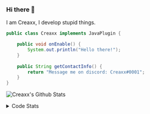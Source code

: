 ### Hi there 👋

I am Creaxx, I develop stupid things. 

```java
public class Creaxx implements JavaPlugin {

    public void onEnable() {
        System.out.println("Hello there!");
    }
    
    public String getContactInfo() {
        return "Message me on discord: Creaxx#0001";
    }
}
```

![Creaxx's Github Stats](https://github-readme-stats.vercel.app/api?username=CreaxxOG&show_icons=true&theme=dark&count_private=true)

<details>
  <summary>Code Stats</summary>

<!--START_SECTION:waka-->
![Code Time](http://img.shields.io/badge/Code%20Time-922%20hrs%2049%20mins-blue)

![Lines of code](https://img.shields.io/badge/From%20Hello%20World%20I%27ve%20Written-2%20Thousand%20lines%20of%20code-blue)

**🐱 My GitHub Data** 

> 🏆 629 Contributions in the Year 2022
 > 
> 📦 231.3 kB Used in GitHub's Storage 
 > 
> 🚫 Not Opted to Hire
 > 
> 📜 3 Public Repositories 
 > 
> 🔑 3 Private Repositories  
 > 
**I'm an Early 🐤** 

```text
🌞 Morning    15 commits     █░░░░░░░░░░░░░░░░░░░░░░░░   3.6% 
🌆 Daytime    197 commits    ███████████░░░░░░░░░░░░░░   47.24% 
🌃 Evening    185 commits    ███████████░░░░░░░░░░░░░░   44.36% 
🌙 Night      20 commits     █░░░░░░░░░░░░░░░░░░░░░░░░   4.8%

```
📅 **I'm Most Productive on Wednesday** 

```text
Monday       51 commits     ███░░░░░░░░░░░░░░░░░░░░░░   12.23% 
Tuesday      67 commits     ████░░░░░░░░░░░░░░░░░░░░░   16.07% 
Wednesday    71 commits     ████░░░░░░░░░░░░░░░░░░░░░   17.03% 
Thursday     51 commits     ███░░░░░░░░░░░░░░░░░░░░░░   12.23% 
Friday       47 commits     ██░░░░░░░░░░░░░░░░░░░░░░░   11.27% 
Saturday     61 commits     ███░░░░░░░░░░░░░░░░░░░░░░   14.63% 
Sunday       69 commits     ████░░░░░░░░░░░░░░░░░░░░░   16.55%

```


📊 **This Week I Spent My Time On** 

```text
💬 Programming Languages: 
Java                     4 hrs 38 mins       █████████████████░░░░░░░░   71.34% 
Kotlin                   1 hr 9 mins         ████░░░░░░░░░░░░░░░░░░░░░   17.82% 
XML                      23 mins             █░░░░░░░░░░░░░░░░░░░░░░░░   5.88% 
GitIgnore file           13 mins             ░░░░░░░░░░░░░░░░░░░░░░░░░   3.48% 
YAML                     4 mins              ░░░░░░░░░░░░░░░░░░░░░░░░░   1.24%

🔥 Editors: 
IntelliJ                 6 hrs 31 mins       █████████████████████████   100.0%

```

**I Mostly Code in Java** 

```text
Java                     6 repos             ███████████████░░░░░░░░░░   60.0% 
Kotlin                   3 repos             ███████░░░░░░░░░░░░░░░░░░   30.0% 
EJS                      1 repo              ██░░░░░░░░░░░░░░░░░░░░░░░   10.0%

```



 Last Updated on 15/10/2022 18:33:25 UTC
<!--END_SECTION:waka-->
</details>
